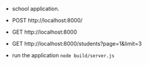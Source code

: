 - school application.
- POST http://localhost:8000/
- GET http://localhost:8000
- GET http://localhost:8000/students?page=1&limit=3

- run the application `node build/server.js`
